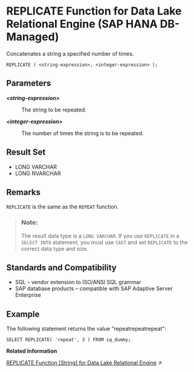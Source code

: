 <!-- loio1cb52e270b6c4ce4bc6ed9a00e09af0f -->

# REPLICATE Function for Data Lake Relational Engine \(SAP HANA DB-Managed\)

Concatenates a string a specified number of times.



```
REPLICATE ( <string-expression>, <integer-expression> );
```



<a name="loio1cb52e270b6c4ce4bc6ed9a00e09af0f__section_lmm_5n3_wrb"/>

## Parameters


<dl>
<dt><b>

*<string-expression\>*

</b></dt>
<dd>

The string to be repeated.



</dd><dt><b>

*<integer-expression\>*

</b></dt>
<dd>

The number of times the string is to be repeated.



</dd>
</dl>



<a name="loio1cb52e270b6c4ce4bc6ed9a00e09af0f__section_lwn_5c5_vrb"/>

## Result Set

-   LONG VARCHAR
-   LONG NVARCHAR



<a name="loio1cb52e270b6c4ce4bc6ed9a00e09af0f__section_rqg_vc5_vrb"/>

## Remarks

`REPLICATE` is the same as the `REPEAT` function.

> ### Note:  
> The result data type is a `LONG VARCHAR`. If you use `REPLICATE` in a `SELECT INTO` statement, you must use `CAST` and set `REPLICATE` to the correct data type and size.



<a name="loio1cb52e270b6c4ce4bc6ed9a00e09af0f__section_q3t_vc5_vrb"/>

## Standards and Compatibility

-   SQL – vendor extension to ISO/ANSI SQL grammar
-   SAP database products – compatible with SAP Adaptive Server Enterprise



<a name="loio1cb52e270b6c4ce4bc6ed9a00e09af0f__section_cfj_wc5_vrb"/>

## Example

The following statement returns the value "repeatrepeatrepeat":

```
SELECT REPLICATE( 'repeat', 3 ) FROM iq_dummy;
```

**Related Information**  


[REPLICATE Function \[String\] for Data Lake Relational Engine](https://help.sap.com/viewer/19b3964099384f178ad08f2d348232a9/2023_4_QRC/en-US/a57a156384f2101597df9d785635d3b0.html "Concatenates a string a specified number of times.") :arrow_upper_right:


